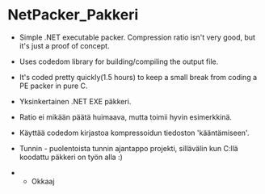 NetPacker_Pakkeri
=================

* Simple .NET executable packer. Compression ratio isn't very good, but it's just a proof of concept.
* Uses codedom library for building/compiling the output file.
* It's coded pretty quickly(1.5 hours) to keep a small break from coding a PE packer in pure C.


* Yksinkertainen .NET EXE päkkeri. 
* Ratio ei mikään päätä huimaava, mutta toimii hyvin esimerkkinä.
* Käyttää codedom kirjastoa kompressoidun tiedoston 'kääntämiseen'.
* Tunnin - puolentoista tunnin ajantappo projekti, sillävälin kun C:llä koodattu päkkeri on työn alla :)


* - Okkaaj
